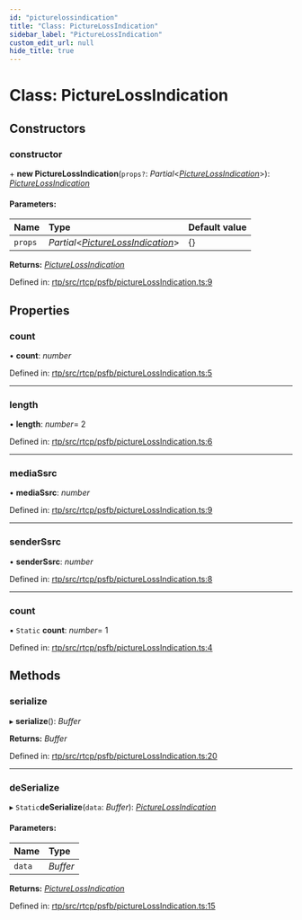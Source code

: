 ```yaml
---
id: "picturelossindication"
title: "Class: PictureLossIndication"
sidebar_label: "PictureLossIndication"
custom_edit_url: null
hide_title: true
---
```


# Class: PictureLossIndication

## Constructors

### constructor

\+ **new PictureLossIndication**(`props?`: *Partial*<[*PictureLossIndication*](picturelossindication.md)\>): [*PictureLossIndication*](picturelossindication.md)

#### Parameters:

Name | Type | Default value |
:------ | :------ | :------ |
`props` | *Partial*<[*PictureLossIndication*](picturelossindication.md)\> | {} |

**Returns:** [*PictureLossIndication*](picturelossindication.md)

Defined in: [rtp/src/rtcp/psfb/pictureLossIndication.ts:9](https://github.com/shinyoshiaki/werift-webrtc/blob/71f8ead/packages/rtp/src/rtcp/psfb/pictureLossIndication.ts#L9)

## Properties

### count

• **count**: *number*

Defined in: [rtp/src/rtcp/psfb/pictureLossIndication.ts:5](https://github.com/shinyoshiaki/werift-webrtc/blob/71f8ead/packages/rtp/src/rtcp/psfb/pictureLossIndication.ts#L5)

___

### length

• **length**: *number*= 2

Defined in: [rtp/src/rtcp/psfb/pictureLossIndication.ts:6](https://github.com/shinyoshiaki/werift-webrtc/blob/71f8ead/packages/rtp/src/rtcp/psfb/pictureLossIndication.ts#L6)

___

### mediaSsrc

• **mediaSsrc**: *number*

Defined in: [rtp/src/rtcp/psfb/pictureLossIndication.ts:9](https://github.com/shinyoshiaki/werift-webrtc/blob/71f8ead/packages/rtp/src/rtcp/psfb/pictureLossIndication.ts#L9)

___

### senderSsrc

• **senderSsrc**: *number*

Defined in: [rtp/src/rtcp/psfb/pictureLossIndication.ts:8](https://github.com/shinyoshiaki/werift-webrtc/blob/71f8ead/packages/rtp/src/rtcp/psfb/pictureLossIndication.ts#L8)

___

### count

▪ `Static` **count**: *number*= 1

Defined in: [rtp/src/rtcp/psfb/pictureLossIndication.ts:4](https://github.com/shinyoshiaki/werift-webrtc/blob/71f8ead/packages/rtp/src/rtcp/psfb/pictureLossIndication.ts#L4)

## Methods

### serialize

▸ **serialize**(): *Buffer*

**Returns:** *Buffer*

Defined in: [rtp/src/rtcp/psfb/pictureLossIndication.ts:20](https://github.com/shinyoshiaki/werift-webrtc/blob/71f8ead/packages/rtp/src/rtcp/psfb/pictureLossIndication.ts#L20)

___

### deSerialize

▸ `Static`**deSerialize**(`data`: *Buffer*): [*PictureLossIndication*](picturelossindication.md)

#### Parameters:

Name | Type |
:------ | :------ |
`data` | *Buffer* |

**Returns:** [*PictureLossIndication*](picturelossindication.md)

Defined in: [rtp/src/rtcp/psfb/pictureLossIndication.ts:15](https://github.com/shinyoshiaki/werift-webrtc/blob/71f8ead/packages/rtp/src/rtcp/psfb/pictureLossIndication.ts#L15)
